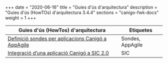 +++
date        = "2020-06-16"
title       = "Guies d'ús d'arquitectura"
description = "Guies d'ús (HowTOs) d'arquitectura 3.4.4"
sections    = "canigo-fwk-docs"
weight        = 1
+++

| Guies d'ús (HowTos) d'arquitectura | Etiquetes |
| --- | ---    |
| [Definició sondes per aplicacions Canigó a AppAgile](/howtos/2019-03-HowTo-Definicio-sondes-aplicacions-Canigo-AppAgile) | Sondes, AppAgile |
| [Integració d’una aplicació Canigó a SIC 2.0](/howtos/2017-12-howto-integracio_canigo_sic/) | SIC |

